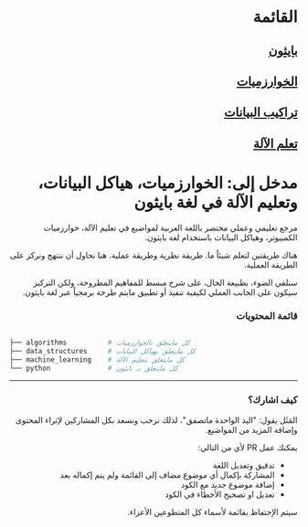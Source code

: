 



<div dir="rtl" lang="ar">

# القائمة
## [بايثون](./python)
## [الخوارزميات](./algorithms)
## [تراكيب البيانات](./data_structures)
## [تعلم الآلة](./machine_learning)


# مدخل إلى: الخوارزميات، هياكل البيانات، وتعليم الآلة في لغة بايثون

مرجع تعليمي وعملي مختصر باللغة العربية لمواضيع في تعليم الآلة، خوارزميات الكمبيوتر، وهياكل البيانات باستخدام لغة بايثون.

هناك طريقتين لتعلم شيئاً ما. طريقة نظرية وطريقة عملية. هنا نحاول أن ننتهج ونركز على الطريقة العملية.

سنلقي الضوء، بطبيعة الحال، على شرح مبسط للمفاهيم المطروحة، ولكن التركيز سيكون على الجانب العملي لكيفية تنفيذ أو تطبيق مايتم طرحة برمجياً عبر لغة بايثون.



### قائمة المحتويات

</div>

```bash

├── algorithms          # كل مايتعلق بالخوارزميات
├── data_structures     # كل مايتعلق بهياكل البيانات
├── machine_learning    # كل مايتعلق بتعليم الآلة
└── python              # كل مايتعلق بـ بايثون

```

<div dir="rtl" lang="ar">

<hr>


### كيف اشارك؟


المَثَل يقول: "اليد الواحدة ماتصفق"، لذلك نرحب ونسعد بكل المشاركين لإثراء المحتوى وإضافة المزيد من المواضيع.


يمكنك عمل PR لأي من  التالي:

- تدقيق وتعديل اللغة
- المشاركة بإكمال أي موضوع مضاف إلى القائمة ولم يتم إكماله بعد
- إضافة موضوع جديد مع الكود
- تعديل او تصحيح الأخطاء في الكود


 سيتم الإحتفاظ بقائمة لأسماء كل المتطوعين الأعزاء.


</div>
